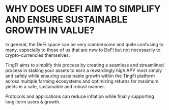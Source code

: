 # WHY DOES UDEFI AIM TO SIMPLIFY AND ENSURE SUSTAINABLE GROWTH IN VALUE?

In general, the DeFi space can be very cumbersome and quite confusing to many, especially to those of us that are new to DeFi but not necessarily to crypto-currencies themselves.

TingFi aims to simplify this process by creating a seamless and streamlined process in staking your assets to earn a rewardingly high APY most simply and safely while ensuring sustainable growth within the TingFi platform across multiple farming ecosystems and optimizing returns for maximum yields in a safe, sustainable and robust manner.

Protocols and applications can reduce inflation while finally supporting long-term users & growth.
